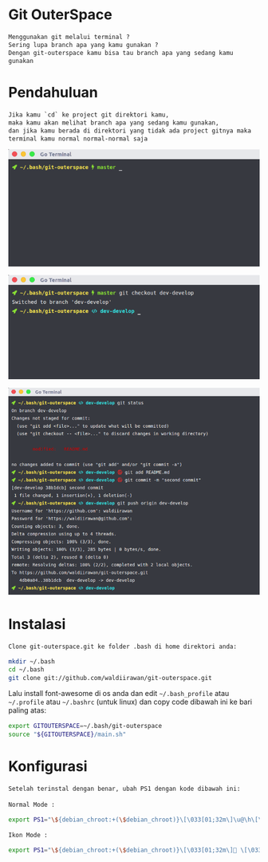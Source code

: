# Git OuterSpace

    Menggunakan git melalui terminal ?
    Sering lupa branch apa yang kamu gunakan ?
    Dengan git-outerspace kamu bisa tau branch apa yang sedang kamu gunakan

# Pendahuluan

    Jika kamu `cd` ke project git direktori kamu,
    maka kamu akan melihat branch apa yang sedang kamu gunakan,
    dan jika kamu berada di direktori yang tidak ada project gitnya maka terminal kamu normal normal-normal saja

![Example prompt](img/satu.png)

![Example prompt](img/dua.png)

![Example prompt](img/tiga.png)  

# Instalasi

    Clone git-outerspace.git ke folder .bash di home direktori anda:

```bash
mkdir ~/.bash
cd ~/.bash
git clone git://github.com/waldiirawan/git-outerspace.git
```
Lalu install font-awesome di os anda dan edit `~/.bash_profile` atau `~/.profile` atau `~/.bashrc` (untuk linux) dan copy code dibawah ini ke bari paling atas:

```bash
export GITOUTERSPACE=~/.bash/git-outerspace
source "${GITOUTERSPACE}/main.sh"
```

# Konfigurasi

    Setelah terinstal dengan benar, ubah PS1 dengan kode dibawah ini:

    Normal Mode :

```bash
export PS1="\${debian_chroot:+(\$debian_chroot)}\[\033[01;32m\]\u@\h\[\033[00m\]:\[\033[01;34m\]\w\[\033[00m\] \[$txtcyn\]\$git_branch\[$txtred\]\$git_dirty\[$txtreset\] \$ "
```

    Ikon Mode :

```bash
export PS1="\${debian_chroot:+(\$debian_chroot)}\[\033[01;32m\] \[\033[00m\]\[\033[01;33m\]\w\[\033[00m\]\$git_branch\$git_dirty\[$txtreset\] "
```
